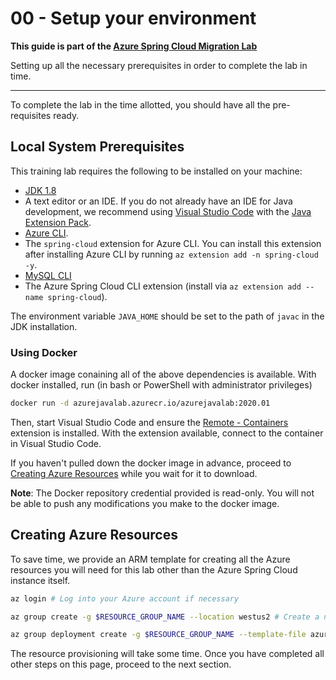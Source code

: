 # 00 - Setup your environment

__This guide is part of the [Azure Spring Cloud Migration Lab](../README.md)__

Setting up all the necessary prerequisites in order to complete the lab in time.

---

To complete the lab in the time allotted, you should have all the pre-requisites ready.

## Local System Prerequisites

This training lab requires the following to be installed on your machine:
* [JDK 1.8](https://www.azul.com/downloads/zulu-community/?&version=java-8-lts&architecture=x86-64-bit&package=jdk)
* A text editor or an IDE. If you do not already have an IDE for Java development, we recommend using [Visual Studio Code](https://code.visualstudio.com/) with the [Java Extension Pack](https://marketplace.visualstudio.com/items?itemName=vscjava.vscode-java-pack).
* [Azure CLI](https://docs.microsoft.com/en-us/cli/azure/install-azure-cli?view=azure-cli-latest).
* The `spring-cloud` extension for Azure CLI. You can install this extension after installing Azure CLI by running `az extension add -n spring-cloud -y`.
* [MySQL CLI](https://dev.mysql.com/downloads/)
* The Azure Spring Cloud CLI extension  (install via `az extension add --name spring-cloud`).

The environment variable `JAVA_HOME` should be set to the path of `javac` in the JDK installation.

### Using Docker

A docker image conaining all of the above dependencies is available. With docker installed, run (in bash or PowerShell with administrator privileges)

```bash
docker run -d azurejavalab.azurecr.io/azurejavalab:2020.01
```

Then, start Visual Studio Code and ensure the [Remote - Containers](https://marketplace.visualstudio.com/items?itemName=ms-vscode-remote.remote-containers) extension is installed. With the extension available, connect to the container in Visual Studio Code.

If you haven't pulled down the docker image in advance, proceed to [Creating Azure Resources](#creating-azure-resources) while you wait for it to download.

**Note**: The Docker repository credential provided is read-only. You will not be able to push any modifications you make to the docker image.

## Creating Azure Resources

To save time, we provide an ARM template for creating all the Azure resources you will need for this lab other than the Azure Spring Cloud instance itself.

```bash
az login # Log into your Azure account if necessary

az group create -g $RESOURCE_GROUP_NAME --location westus2 # Create a new resource group for this lab

az group deployment create -g $RESOURCE_GROUP_NAME --template-file azuredeploy.json --parameters 'mysql_admin_password=super$ecr3t' # Substitute something else for the password parameter
```

The resource provisioning will take some time. Once you have completed all other steps on this page, proceed to the next section.
